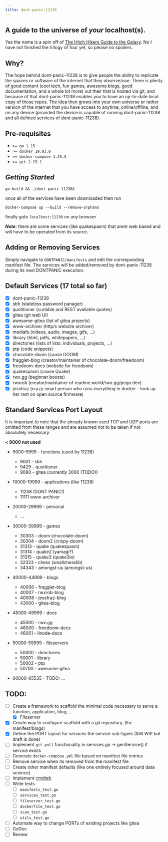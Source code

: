 ```yaml
---
title: dont-panic:11238
---
```


## A guide to the universe of ***your*** **localhost(s)**.

Yes the name is a spin off of [The Hitch Hikers Guide to the Galaxy](https://en.wikipedia.org/wiki/The_Hitchhiker's_Guide_to_the_Galaxy). No I have not finished the trilogy of four yet, so please no spoilers.

## Why?

The hope behind dont-panic-11238 is to give people the ability to replicate the spaces or software of the internet that they observe/use. There is plenty of good content (cool tech, fun games, awesome blogs, good documentation, and a whole lot more) out their that is hosted via git, and because of that dont-panic-11238 enables you to have an up-to-date local copy of those repos. The idea then grows into your own universe or rather version of the internet that you have access to anytime, online/offline, and on any device (provided the device is capable of running dont-panic-11238 and all defined services of dont-panic-11238).

## **Pre-requisites**

* `>= go 1.15`
* `>= docker 19.03.8`
* `>= docker-compose 1.25.5`
* `>= git 2.25.1`

## ***Getting Started***

`go build && ./dont-panic-11238&`

once all of the services have been downloaded then run

`docker-compose up --build --remove-orphans`

finally goto `localhost:11238` on any browser

***Note:*** there are some services (like quakespasm) that arent web based and
will have to be operated from its source.

## Adding or Removing Services

Simply navigate to `DONTPANIC/manifests` and edit the corresponding manifest
file. The services will be added/removed by dont-panic-11238 during its next
DONTPANIC execution.

## Default Services (17 total so far)

* [X] dont-panic-11238
* [X] sbh (stateless password panager)
* [X] quotitioner (curlable and REST available quotes)
* [X] gitea (git web UI)
* [X] awesome-gitea (list of gitea projects)
* [X] www-archiver (http/s website archiver)
* [X] mediafs (videos, audio, images, gifs, ...)
* [X] library (html, pdfs, whitepapers, ...)
* [X] directories (lists of lists: individuals, projects, ...)
* [X] ptp (code snippets)
* [X] chocolate-doom (cause DOOM)
* [X] fragglet-blog (creator/maintainer of chocolate-doom/freedoom)
* [X] freedoom-docs (website for freedoom)
* [X] quakespasm (cause Quake)
* [X] rwx.gg (beginner boosts)
* [X] rwxrob (creator/maintainer of readme.world/rwx.gg/pegn.dev)
* [X] jessfraz (crazy smart person who runs *everything* in docker - look up her rant on open source firmware)

## Standard Services Port Layout

It is important to note that the already known used TCP and UDP ports are
omitted from these ranges and are assumed not to be taken if not absolutely
necessary.

**< 9000 not used**

* 9000-9999 - functions (used by 11238)
    * 9001 - sbh
    * 9429 - quotitioner
    * 9090 - gitea (currently 3000 (TODO))

* 10000-19999 - applications (like 11238)
    * 11238 (DONT PANIC!)
    * 11111 www-archiver

* 20000-29999 - personal
    * ...

* 30000-39999 - games
    * 30303 - doom (chocolate-doom)
    * 30304 - doom2 (crispy-doom)
    * 31313 - quake (quakespasm)
    * 31314 - quake2 (yamagi?)
    * 31315 - quake3 (quake3io)
    * 32323 - chess (smallchesslib)
    * 34343 - amongst-us (amongst-us)
    
* 40000-44999 - blogs
    * 40006 - fragglet-blog
    * 40007 - rwxrob-blog
    * 40008 - jessfraz-blog
    * 43000 - gitea-blog

* 45000-49999 - docs
    * 45000 - rwx.gg
	* 46000 - freedoom-docs
    * 46001 - linode-docs

* 50000-59999 - fileservers
    * 50000 - directories
    * 50001 - library
    * 50002 - ptp
    * 50700 - awesome-gitea

* 60000-65535 - TODO: ...

## TODO:

* [ ] Create a framework to scaffold the minimal code necessary to serve a function, application, blog, ...
    * [X] Fileserver
* [X] Create way to configure scaffold with a git repository. (Ex: manifest/blogs)
* [X] Define the PORT layout for services the service sub-types (Still WiP but draft is done)
* [ ] Implement `git pull` functionality in services.go -> genService() if service exists
* [ ] Generate `docker-compose.yml` file based on manifest file entries
* [ ] Remove service when its removed from the manifest file
* [ ] Create other manifest defaults (like one entirely focused around data science)
* [ ] Implement [cmdtab](https://github.com/rwxrob/cmdtab)
* [ ] Write tests
    * [ ] `manifests_test.go`
    * [ ] `services_test.go`
    * [ ] `fileserver_test.go`
    * [ ] `dockerfile_test.go`
    * [ ] `scan_test.go`
    * [ ] `utils_test.go`
* [ ] Automate way to change PORTs of existing projects like gitea
* [ ] GoDoc
* [ ] Review
